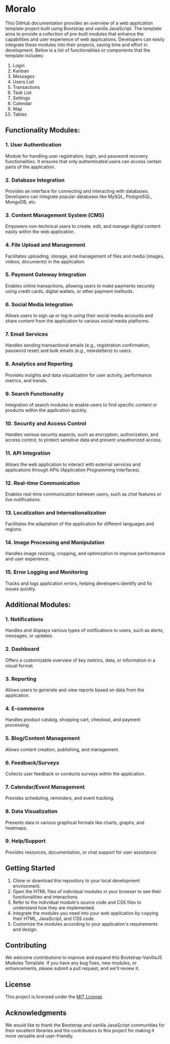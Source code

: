 # Moralo

This GitHub documentation provides an overview of a web application template project built using Bootstrap and vanilla JavaScript. The template aims to provide a collection of pre-built modules that enhance the capabilities and user experience of web applications. Developers can easily integrate these modules into their projects, saving time and effort in development. Below is a list of functionalities or components that the template includes:

1. Login
2. Kanban
3. Messages
4. Users List
5. Transactions
6. Task List
7. Settings
8. Calendar
9. Map
10. Tables

## Functionality Modules:

### 1. User Authentication
Module for handling user registration, login, and password recovery functionalities. It ensures that only authenticated users can access certain parts of the application.

### 2. Database Integration
Provides an interface for connecting and interacting with databases. Developers can integrate popular databases like MySQL, PostgreSQL, MongoDB, etc.

### 3. Content Management System (CMS)
Empowers non-technical users to create, edit, and manage digital content easily within the web application.

### 4. File Upload and Management
Facilitates uploading, storage, and management of files and media (images, videos, documents) in the application.

### 5. Payment Gateway Integration
Enables online transactions, allowing users to make payments securely using credit cards, digital wallets, or other payment methods.

### 6. Social Media Integration
Allows users to sign up or log in using their social media accounts and share content from the application to various social media platforms.

### 7. Email Services
Handles sending transactional emails (e.g., registration confirmation, password reset) and bulk emails (e.g., newsletters) to users.

### 8. Analytics and Reporting
Provides insights and data visualization for user activity, performance metrics, and trends.

### 9. Search Functionality
Integration of search modules to enable users to find specific content or products within the application quickly.

### 10. Security and Access Control
Handles various security aspects, such as encryption, authorization, and access control, to protect sensitive data and prevent unauthorized access.

### 11. API Integration
Allows the web application to interact with external services and applications through APIs (Application Programming Interfaces).

### 12. Real-time Communication
Enables real-time communication between users, such as chat features or live notifications.

### 13. Localization and Internationalization
Facilitates the adaptation of the application for different languages and regions.

### 14. Image Processing and Manipulation
Handles image resizing, cropping, and optimization to improve performance and user experience.

### 15. Error Logging and Monitoring
Tracks and logs application errors, helping developers identify and fix issues quickly.

## Additional Modules:

### 1. Notifications
Handles and displays various types of notifications to users, such as alerts, messages, or updates.

### 2. Dashboard
Offers a customizable overview of key metrics, data, or information in a visual format.

### 3. Reporting
Allows users to generate and view reports based on data from the application.

### 4. E-commerce
Handles product catalog, shopping cart, checkout, and payment processing.

### 5. Blog/Content Management
Allows content creation, publishing, and management.

### 6. Feedback/Surveys
Collects user feedback or conducts surveys within the application.

### 7. Calendar/Event Management
Provides scheduling, reminders, and event tracking.

### 8. Data Visualization
Presents data in various graphical formats like charts, graphs, and heatmaps.

### 9. Help/Support
Provides resources, documentation, or chat support for user assistance.

## Getting Started

1. Clone or download this repository to your local development environment.
2. Open the HTML files of individual modules in your browser to see their functionalities and interactions.
3. Refer to the individual module's source code and CSS files to understand how they are implemented.
4. Integrate the modules you need into your web application by copying their HTML, JavaScript, and CSS code.
5. Customize the modules according to your application's requirements and design.

## Contributing

We welcome contributions to improve and expand this Bootstrap-VanillaJS Modules Template. If you have any bug fixes, new modules, or enhancements, please submit a pull request, and we'll review it.

## License

This project is licensed under the [MIT License](LICENSE.md).

## Acknowledgments

We would like to thank the Bootstrap and vanilla JavaScript communities for their excellent libraries and the contributors to this project for making it more versatile and user-friendly.


